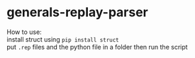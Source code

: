 # generals-replay-parser

How to use:
<br>install struct using `pip install struct`
<br>put `.rep` files and the python file in a folder then run the script

